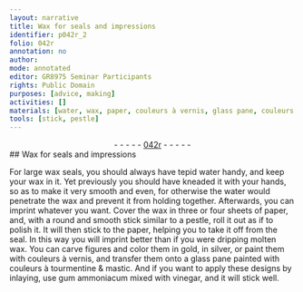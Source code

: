 ```yaml
---
layout: narrative
title: Wax for seals and impressions
identifier: p042r_2
folio: 042r
annotation: no
author:
mode: annotated
editor: GR8975 Seminar Participants
rights: Public Domain
purposes: [advice, making]
activities: []
materials: [water, wax, paper, couleurs à vernis, glass pane, couleurs à tourmentine, mastic, gum ammoniacum, vinegar]
tools: [stick, pestle]
---
```


 <div class="folio" align="center">- - - - - <a href="http://gallica.bnf.fr/ark:/12148/btv1b10500001g/f89.image" target="_blank">042r</a> - - - - - </div>   
## Wax for seals and impressions

 
For large wax seals, you should always have tepid <span class="material">water</span> handy, and keep your <span class="material">wax</span> in it. Yet previously you should have kneaded it with your hands, so as to make it very smooth and even, for otherwise the water would penetrate the wax and prevent it from holding together. Afterwards, you can imprint whatever you want. Cover the wax in three or four sheets of <span class="material">paper</span>, and, with a round and smooth <span class="tool">stick</span> similar to a <span class="tool">pestle</span>, roll it out as if to polish it. It will then stick to the paper, helping you to take it off from the seal. In this way you will imprint better than if you were dripping molten wax. You can carve figures and color them in gold, in silver, or paint them with <span class="material">couleurs à vernis</span>, and transfer them onto a <span class="material">glass pane</span> painted with <span class="material">couleurs à tourmentine</span> & <span class="material">mastic</span>. And if you want to apply these designs by inlaying, use <span class="material">gum ammoniacum</span> mixed with <span class="material">vinegar</span>, and it will stick well.
 